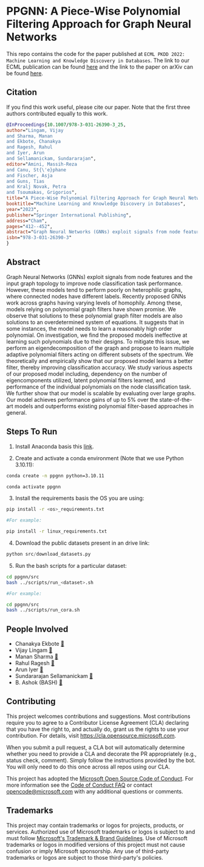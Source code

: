# PPGNN: A Piece-Wise Polynomial Filtering Approach for Graph Neural Networks

This repo contains the code for the paper published at `ECML PKDD 2022: Machine
Learning and Knowledge Discovery in Databases`. The link to our ECML publication
can be found [here](https://link.springer.com/chapter/10.1007/978-3-031-26390-3_25)
and the link to the paper on arXiv can be found
[here](https://arxiv.org/abs/2112.03499).

## Citation

If you find this work useful, please cite our paper. Note that the first three authors contributed equally to this work.

```bibtex
@InProceedings{10.1007/978-3-031-26390-3_25,
author="Lingam, Vijay
and Sharma, Manan
and Ekbote, Chanakya
and Ragesh, Rahul
and Iyer, Arun
and Sellamanickam, Sundararajan",
editor="Amini, Massih-Reza
and Canu, St{\'e}phane
and Fischer, Asja
and Guns, Tias
and Kralj Novak, Petra
and Tsoumakas, Grigorios",
title="A Piece-Wise Polynomial Filtering Approach for Graph Neural Networks",
booktitle="Machine Learning and Knowledge Discovery in Databases",
year="2023",
publisher="Springer International Publishing",
address="Cham",
pages="412--452",
abstract="Graph Neural Networks (GNNs) exploit signals from node features and the input graph topology to improve node classification task performance. Recently proposed GNNs work across a variety of homophilic and heterophilic graphs. Among these, models relying on polynomial graph filters have shown promise. We observe that polynomial filter models need to learn a reasonably high degree polynomials without facing any over-smoothing effects. We find that existing methods, due to their designs, either have limited efficacy or can be enhanced further. We present a spectral method to learn a bank of filters using a piece-wise polynomial approach, where each filter acts on a different subsets of the eigen spectrum. The approach requires eigendecomposition only for a few eigenvalues at extremes (i.e., low and high ends of the spectrum) and offers flexibility to learn sharper and complex shaped frequency responses with low-degree polynomials. We theoretically and empirically show that our proposed model learns a better filter, thereby improving classification accuracy. Our model achieves performance gains of up to {\$}{\$}{\backslash}sim {\$}{\$}∼6{\%} over the state-of-the-art (SOTA) models while being only {\$}{\$}{\backslash}sim {\$}{\$}∼2x slower than the recent spectral approaches on graphs of sizes up to {\$}{\$}{\backslash}sim {\$}{\$}∼169K nodes.",
isbn="978-3-031-26390-3"
}
```

## Abstract

Graph Neural Networks (GNNs) exploit signals from node features and the input
graph topology to improve node classification task performance. However, these
models tend to perform poorly on heterophilic graphs, where connected nodes have
different labels. Recently proposed GNNs work across graphs having varying levels
of homophily. Among these, models relying on polynomial graph filters have shown
promise. We observe that solutions to these polynomial graph filter models are
also solutions to an overdetermined system of equations. It suggests that in
some instances, the model needs to learn a reasonably high order polynomial.
On investigation, we find the proposed models ineffective at learning such
polynomials due to their designs. To mitigate this issue, we perform an
eigendecomposition of the graph and propose to learn multiple adaptive
polynomial filters acting on different subsets of the spectrum. We theoretically
and empirically show that our proposed model learns a better filter, thereby
improving classification accuracy. We study various aspects of our proposed
model including, dependency on the number of eigencomponents utilized, latent
polynomial filters learned, and performance of the individual polynomials on
the node classification task. We further show that our model is scalable by
evaluating over large graphs. Our model achieves performance gains of up to 5%
over the state-of-the-art models and outperforms existing polynomial
filter-based approaches in general.


## Steps To Run

1. Install Anaconda basis this [link](https://www.anaconda.com).

2. Create and activate a conda environment (Note that we use Python 3.10.11):

```bash
conda create -n ppgnn python=3.10.11

conda activate ppgnn
```

3. Install the requirements basis the OS you are using:

```bash
pip install -r <os>_requirements.txt

#For example:

pip install -r linux_requirements.txt
```

4. Download the public datasets present in an drive link:

```python
python src/download_datasets.py
```

5. Run the bash scripts for a particular dataset:

```bash
cd ppgnn/src
bash ../scripts/run_<dataset>.sh

#For example:

cd ppgnn/src
bash ../scripts/run_cora.sh
```

## People Involved

- Chanakya Ekbote [📧](mailto:chanakyekbote@gmail.com)
- Vijay Lingam [📧](mailto:vijaylingam0810@gmail.com)
- Manan Sharma [📧](mailto:manan2908@gmail.com)
- Rahul Ragesh [📧](mailto:rahulragesh@microsoft.com)
- Arun Iyer [📧](mailto:ariy@microsoft.com)
- Sundararajan Sellamanickam [📧](mailto:ssrajan@microsoft.com)
- B. Ashok (BASH) [📧](mailto:bash@microsoft.com)

## Contributing

This project welcomes contributions and suggestions.  Most contributions require you to agree to a
Contributor License Agreement (CLA) declaring that you have the right to, and actually do, grant us
the rights to use your contribution. For details, visit <https://cla.opensource.microsoft.com>.

When you submit a pull request, a CLA bot will automatically determine whether you need to provide
a CLA and decorate the PR appropriately (e.g., status check, comment). Simply follow the instructions
provided by the bot. You will only need to do this once across all repos using our CLA.

This project has adopted the [Microsoft Open Source Code of Conduct](https://opensource.microsoft.com/codeofconduct/).
For more information see the [Code of Conduct FAQ](https://opensource.microsoft.com/codeofconduct/faq/) or
contact [opencode@microsoft.com](mailto:opencode@microsoft.com) with any additional questions or comments.

## Trademarks

This project may contain trademarks or logos for projects, products, or services. Authorized use of Microsoft
trademarks or logos is subject to and must follow
[Microsoft's Trademark & Brand Guidelines](https://www.microsoft.com/en-us/legal/intellectualproperty/trademarks/usage/general).
Use of Microsoft trademarks or logos in modified versions of this project must not cause confusion or imply Microsoft sponsorship.
Any use of third-party trademarks or logos are subject to those third-party's policies.
